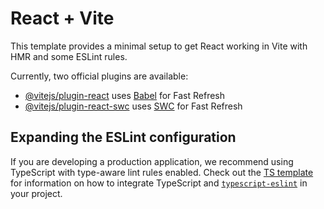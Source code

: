 # React + Vite

This template provides a minimal setup to get React working in Vite with HMR and some ESLint rules.

Currently, two official plugins are available:

- [@vitejs/plugin-react](https://github.com/vitejs/vite-plugin-react/blob/main/packages/plugin-react) uses [Babel](https://babeljs.io/) for Fast Refresh
- [@vitejs/plugin-react-swc](https://github.com/vitejs/vite-plugin-react/blob/main/packages/plugin-react-swc) uses [SWC](https://swc.rs/) for Fast Refresh

## Expanding the ESLint configuration

If you are developing a production application, we recommend using TypeScript with type-aware lint rules enabled. Check out the [TS template](https://github.com/vitejs/vite/tree/main/packages/create-vite/template-react-ts) for information on how to integrate TypeScript and [`typescript-eslint`](https://typescript-eslint.io) in your project.



<!-- This is the to explore on what commit we are standing  -->
<!-- Commits start from 1.0.0 -->
<!-- Ad then they will update in the order 1.0.1 -->
<!-- if the third one ends then the second order will update  1.1.0-->
<!-- if second is ends third will update 2.0.0 -->

<!-- making a new commit  -->
<!-- 1.0.1 -->
<!-- 1.0.2 -->
<!-- 1.0.3 -->
<!-- 1.0.4 -->
<!-- 1.0.5 -->
<!-- 1.0.6 -->






<!-- This thing i forgot to add i need to add this also  -->
<!-- 
// In your login function, send device info
const deviceFingerprint = {
    userAgent: navigator.userAgent,
    screen: `${screen.width}x${screen.height}`,
    timezone: Intl.DateTimeFormat().resolvedOptions().timeZone
};

const response = await apiConnector("POST", login, {
    email: email,
    password: pass,
    deviceInfo: deviceFingerprint
});

// Server validates device on each request -->


<!-- Rememebr when  the appis build like 100 percentage make the HttpOnly  true so that it can be blocked byt the atackers  -->